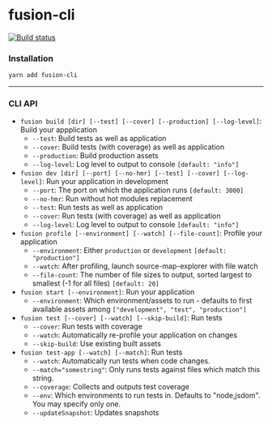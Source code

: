 # fusion-cli

[![Build status](https://badge.buildkite.com/849975159b112300b6a2923f8ab4e58db8d3bf35227cf39a37.svg?branch=master)](https://buildkite.com/uberopensource/fusion-cli)

### Installation

```sh
yarn add fusion-cli
```

---

### CLI API

- `fusion build [dir] [--test] [--cover] [--production] [--log-level]`: Build your appplication
  - `--test`: Build tests as well as application
  - `--cover`: Build tests (with coverage) as well as application
  - `--production`: Build production assets
  - `--log-level`: Log level to output to console `[default: "info"]`
- `fusion dev [dir] [--port] [--no-hmr] [--test] [--cover] [--log-level]`: Run your application in development
  - `--port`: The port on which the application runs `[default: 3000]`
  - `--no-hmr`: Run without hot modules replacement
  - `--test`: Run tests as well as application
  - `--cover`: Run tests (with coverage) as well as application
  - `--log-level`: Log level to output to console `[default: "info"]`
- `fusion profile [--environment] [--watch] [--file-count]`: Profile your application
  - `--environment`: Either `production` or `development` `[default: "production"]`
  - `--watch`: After profiling, launch source-map-explorer with file watch
  - `--file-count`: The number of file sizes to output, sorted largest to smallest (-1 for all files) `[default: 20]`
- `fusion start [--environment]`: Run your application
  - `--environment`: Which environment/assets to run - defaults to first available assets among `["development", "test", "production"]`
- `fusion test [--cover] [--watch] [--skip-build]`: Run tests
  - `--cover`: Run tests with coverage
  - `--watch`: Automatically re-profile your application on changes
  - `--skip-build`: Use existing built assets
- `fusion test-app [--watch] [--match]`: Run tests
  - `--watch`: Automatically run tests when code changes.
  - `--match="somestring"`: Only runs tests against files which match this string.
  - `--coverage`: Collects and outputs test coverage
  - `--env`: Which environments to run tests in. Defaults to "node,jsdom". You may specify only one.
  - `--updateSnapshot`: Updates snapshots
